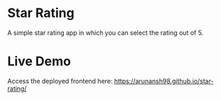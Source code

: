 # Star Rating

A simple star rating app in which you can select the rating out of 5.

# Live Demo
Access the deployed frontend here:
https://arunansh98.github.io/star-rating/ 